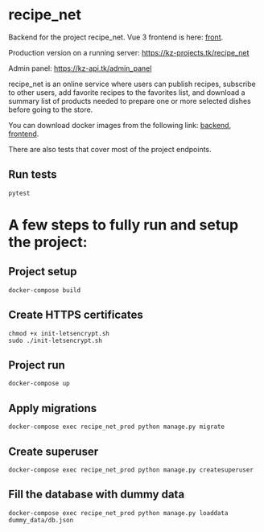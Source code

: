 # recipe_net

Backend for the project recipe_net.
Vue 3 frontend is here: [front](https://github.com/KirillZorikov/recipe_net_front).

Production version on a running server: https://kz-projects.tk/recipe_net

Admin panel: https://kz-api.tk/admin_panel

recipe_net is an online service where users can publish recipes, 
subscribe to other users, add favorite recipes to the favorites list, 
and download a summary list of products needed to prepare one or more selected dishes before going to the store.

You can download docker images from the following link:
[backend](https://hub.docker.com/repository/docker/kzorikov/recipe_net_back),
[frontend](https://hub.docker.com/repository/docker/kzorikov/recipe_net_front).

There are also tests that cover most of the project endpoints.

## Run tests
```
pytest
```

# A few steps to fully run and setup the project:

## Project setup
```
docker-compose build
```

## Create HTTPS certificates
```
chmod +x init-letsencrypt.sh
sudo ./init-letsencrypt.sh
```

## Project run
```
docker-compose up
```

## Apply migrations
```
docker-compose exec recipe_net_prod python manage.py migrate
```

## Create superuser
```
docker-compose exec recipe_net_prod python manage.py createsuperuser
```

## Fill the database with dummy data
```
docker-compose exec recipe_net_prod python manage.py loaddata dummy_data/db.json
```
